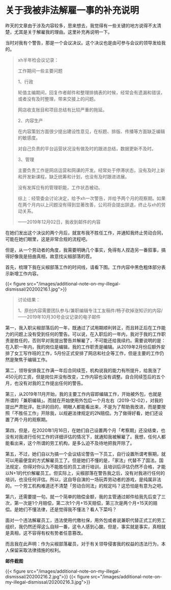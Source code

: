 # 关于我被非法解雇一事的补充说明


昨天的文章由于涉及内容较多，思来想去，我觉得有一些关键的地方说得不太清楚，尤其是关于解雇我的理由。这里补充再说明一下。

当时对我有个警告，那是一个会议决议。这个决议也是由可参与会议的领导发给我的。

> xh半年检会议记录：
> 
> 工作期间一些主要问题
>  
> 1、行政
> 
> 轮值主编期间，回复作者邮件和整理排搞表的时候，经常会有遗漏和错误，或者没有及时整理，带来交接上的问题。
> 
> 网店收支账目和项目总结有比较严重的拖延。
> 
> 2、内容生产
> 
> 在内容策划方面很少提出建设性意见，在标题、排版、传播等方面缺乏编辑的敏感度。
> 
> 对自己负责的平台运营状况没有做及时的跟进总结，数据更新不及时。
> 
> 3、管理
> 
> 主要负责工作是网店运营和网课的开发。经常处于停滞状态，没有及时上新和开发新课程，缺乏统筹和计划，也没有及时跟进进展。
> 
> 没有发挥应有的管理职能，工作状态被动。
> 
> 综上：经管委会讨论决定，给予xh一次警告，并给予两个月的观察期。如果在两个月内以上问题没有得到显著改善，公司将会提出辞退，终止与xh的劳动关系。
> 
> ——2019年12月02日，我收到邮件的内容

在她们发出这个决议的两个月后，就宣布我不胜任工作，并通知我终止劳动合同，可能在她们眼里，这是非常合规的流程吧。

但是，从一个劳动者的角度，我需要明确几个事实，免得有人捏造另一番叙事，搞得好像我是扭曲真相，故意找尖椒部落的茬。

首先，梳理下我在尖椒部落工作的时间线，请看下图。工作内容中黑色粗体部分表示新增工作内容。

{{< figure src="/images/additional-note-on-my-illegal-dismissal/20200216.1.jpg">}}

> 讨论结果：
> 
> 1、原创内容需要团队参与/兼职编辑专注工友稿件/畅子砍掉涨知识的内容/
——2019年10月30号会议记录的电子邮件

第一，我入职尖椒部落后的一年，既通过了试用期顺利转正，而且转正后在工作能力的问题上没有受到任何的警告。可以说，在入职后的一年内，我对于我的工作职责是胜任的，否则早对我提出警告并解雇了，不可能还给我续约。需要说明的是：在入职一年内，我的岗位是编辑，我的工作职责是编辑。从2019年2月份后额外安排了女工写作班的工作，5月份正式安排了网店和社企等工作，但是主要的工作仍然是聚焦于编辑工作。

第二，领导安排我工作满一年后合同续签，机构说我的能力有所提升，给我涨了450元的工资，但是岗位并没有改变，工作内容也没有调整。自合同续签后的五个月，也没有对我的工作提出任何的警告。

第三，从2019年11月开始，我的主要工作内容即编辑工作，开始被外包，也就是所谓的「兼职编辑」。而就在开始使用外包后一个月左右（2019-12-02），对我的提出严肃批评。批评的目的，明眼人都能看出来，不是为了帮助我改进，而是要按照「不胜任工作」开除我，以规避法律规定的2N赔偿。为了做得好看，她们还设置了两个月的观察期。

第四，但是，在2020年1月16日，在她们自己设置两个月「考察期」还没结束，也没有对我进行任何工作的详细评估的情况下，就通知我被解雇了。我想，任何人都能看出来，这个所谓的劳工机构，是多么迫不及待地把我开除了。

第五，不过，她们自以为搞一个会议结论警告一下员工，自行设置所谓考察期，就可以用最便宜的方式解雇员工了。但是她们不懂的是，「家法」代替不了国法。国法规定，你得对你认为不能胜任的员工进行培训，且培训后评估仍然不合格，才能以N+1的代价解雇员工。但实际上，尖椒部落在警告我之后，没有对我进行任何的培训，也没任何评估。所以，这自导自演的一场玩弄劳动者的游戏，是纯属非法的。一个劳工机构难道还不清楚「劳动合同法」的规定吗？这恐怕是有意为之吧。

第六，还需要提一句。就一个简单的赔偿金额，我的主管通过邮件给我先后变了三次，第一次是1个月赔偿，第二次1个月+15天赔偿，第三次是两个月+15天的赔偿。是她们不懂法律，还是觉得我不懂法？看人下菜吗？

面对一个违法解雇员工，违法使用代缴社保，用外包或者说兼职代替正式工的劳工组织，我仍然还得这么自辩一番，这令人感到心酸。但是，事实就是事实，真相就是真相，这不容得有权有势者任意篡改。

而且我在此声明：作为尖椒部落雇员，对于有关领导侵害我的权益的违法行为，本人保留采取法律措施的权利。

**邮件截图**

{{< figure src="/images/additional-note-on-my-illegal-dismissal/20200216.2.jpg">}}
{{< figure src="/images/additional-note-on-my-illegal-dismissal/20200216.3.jpg">}}

